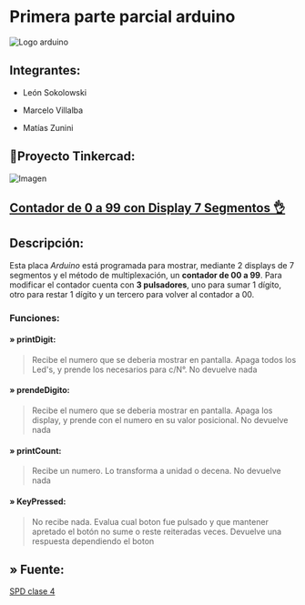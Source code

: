 # Primera parte parcial arduino
![Logo arduino](https://github.com/Estebamq/EjemploDocumentacion/raw/main/img/ArduinoTinkercad.jpg)
## Integrantes:
* León Sokolowski

* Marcelo Villalba

* Matías Zunini

## 💾Proyecto Tinkercad:
![Imagen](https://cdn.discordapp.com/attachments/1135765368091189298/1159964003162935358/tpspd.png?ex=6532efa9&is=65207aa9&hm=d0b18653ef4ef5333b13d4cf7e5a91f286fb476931c05d7cf8644e5762f41a53&)

## [Contador de 0 a 99 con Display 7 Segmentos 👌](https://www.tinkercad.com/things/gtrNZ25SJ6C-stunning-snicket-bruticus/editel?sharecode=ngabwr7mSPKAcHE1rzQirIVSepD4qL_jp-wnj3otTP0 "Nuestro Proyecto😊")

## Descripción:
Esta placa *Arduino* está programada para mostrar, mediante 2 displays de 7 segmentos y el método de multiplexación, un **contador de 00 a 99**. Para modificar el contador cuenta con **3 pulsadores**, uno para sumar 1 dígito, otro para restar 1 dígito y un tercero para volver al contador a 00.

### Funciones:
#### » printDigit:
>Recibe el numero que se deberia mostrar en pantalla. Apaga todos los Led's, y prende los necesarios para c/N°. No devuelve nada

#### » prendeDigito:
>Recibe el numero que se deberia mostrar en pantalla. Apaga los display, y prende con el numero en su valor posicional. No devuelve nada

#### » printCount:
>Recibe un numero. Lo transforma a unidad o decena. No devuelve nada

#### » KeyPressed:
>No recibe nada. Evalua cual boton fue pulsado y que mantener apretado el botón no sume o reste reiteradas veces. Devuelve una respuesta dependiendo el boton

## » Fuente:

[SPD clase 4](https://www.youtube.com/watch?v=_Ry7mtURGDE&list=PL7LaR6_A2-E11BQXtypHMgWrSR-XOCeyD&index=5&ab_channel=UTNFRA)
